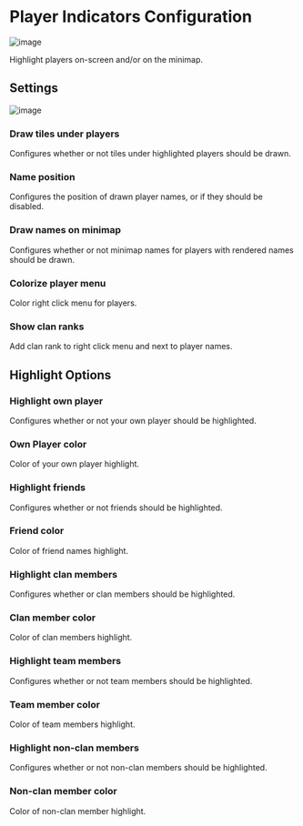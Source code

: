 # Player Indicators Configuration

![image](https://raw.githubusercontent.com/runelite/wiki/master/img/Player-Indicators-example.png)

Highlight players on-screen and/or on the minimap.

## Settings

![image](https://raw.githubusercontent.com/runelite/wiki/master/img/Player-Indicators-config.png)

### Draw tiles under players

Configures whether or not tiles under highlighted players should be drawn.

### Name position

Configures the position of drawn player names, or if they should be disabled.

### Draw names on minimap

Configures whether or not minimap names for players with rendered names should be drawn.

### Colorize player menu

Color right click menu for players.

### Show clan ranks

Add clan rank to right click menu and next to player names.

## Highlight Options

### Highlight own player

Configures whether or not your own player should be highlighted.

### Own Player color

Color of your own player highlight.

### Highlight friends

Configures whether or not friends should be highlighted.

### Friend color

Color of friend names highlight.

### Highlight clan members

Configures whether or clan members should be highlighted.

### Clan member color

Color of clan members highlight.

### Highlight team members

Configures whether or not team members should be highlighted.

### Team member color

Color of team members highlight.

### Highlight non-clan members

Configures whether or not non-clan members should be highlighted.

### Non-clan member color

Color of non-clan member highlight.